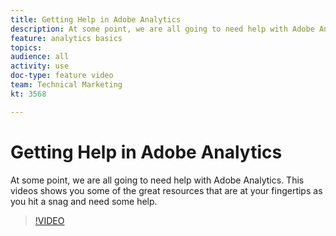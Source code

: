 ```yaml
---
title: Getting Help in Adobe Analytics
description: At some point, we are all going to need help with Adobe Analytics. This videos shows you some of the great resources that are at your fingertips as you hit a snag and need some help.
feature: analytics basics
topics: 
audience: all
activity: use
doc-type: feature video
team: Technical Marketing
kt: 3568

---
```


# Getting Help in Adobe Analytics

At some point, we are all going to need help with Adobe Analytics. This videos shows you some of the great resources that are at your fingertips as you hit a snag and need some help.

>[!VIDEO](https://video.tv.adobe.com/v/28753/?quality=12)
